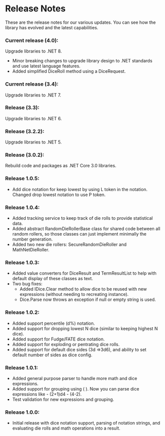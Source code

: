 # Release Notes 
These are the release notes for our various updates. You can see how the library has evolved and the latest capabilities. 

### Current release (4.0):
Upgrade libraries to .NET 8.
* Minor breaking changes to upgrade library design to .NET standards and use latest language features.
* Added simplified DiceRoll method using a DiceRequest.

### Current release (3.4):
Upgrade libraries to .NET 7.

### Release (3.3):
Upgrade libraries to .NET 6.

### Release (3.2.2):
Upgrade libraries to .NET 5.

### Release (3.0.2):
Rebuild code and packages as .NET Core 3.0 libraries.

### Release 1.0.5:
* Add dice notation for keep lowest by using L token in the notation. Changed drop lowest notation to use P token.

### Release 1.0.4: 
* Added tracking service to keep track of die rolls to provide statistical data. 
* Added abstract RandomDieRollerBase class for shared code between all random rollers, so those classes can just implement minimally the number generation. 
* Added two new die rollers: SecureRandomDieRoller and MathNetDieRoller. 

### Release 1.0.3: 
* Added value converters for DiceResult and TermResultList to help with default display of these classes as text. 
* Two bug fixes: 
    - Added IDice.Clear method to allow dice to be reused with new expressions (without needing to recreating instance). 
    - Dice.Parse now throws an exception if null or empty string is used. 

### Release 1.0.2: 
* Added support percentile (d%) notation.  
* Added support for dropping lowest N dice (similar to keeping highest N dice).  
* Added support for Fudge/FATE dice notation.  
* Added support for exploding or pentrating dice rolls.  
* Added support for default dice sides (3d =>3d6), and ability to set default number of sides as dice config. 

### Release 1.0.1: 
* Added general purpose parser to handle more math and dice expressions. 
* Added support for grouping using ( ). Now you can parse dice expressions like - (2+1)d4 - (4-2). 
* Test validation for new expressions and grouping. 
 
### Release 1.0.0: 
* Initial release with dice notation support, parsing of notation strings, and evaluating die rolls and math operations into a result. 
